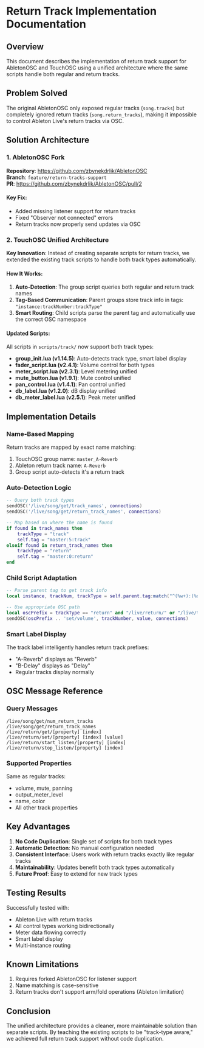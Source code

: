 # Return Track Implementation Documentation

## Overview

This document describes the implementation of return track support for AbletonOSC and TouchOSC using a unified architecture where the same scripts handle both regular and return tracks.

## Problem Solved

The original AbletonOSC only exposed regular tracks (`song.tracks`) but completely ignored return tracks (`song.return_tracks`), making it impossible to control Ableton Live's return tracks via OSC.

## Solution Architecture

### 1. AbletonOSC Fork

**Repository**: https://github.com/zbynekdrlik/AbletonOSC  
**Branch**: `feature/return-tracks-support`  
**PR**: https://github.com/zbynekdrlik/AbletonOSC/pull/2

#### Key Fix:
- Added missing listener support for return tracks
- Fixed "Observer not connected" errors
- Return tracks now properly send updates via OSC

### 2. TouchOSC Unified Architecture

**Key Innovation**: Instead of creating separate scripts for return tracks, we extended the existing track scripts to handle both track types automatically.

#### How It Works:

1. **Auto-Detection**: The group script queries both regular and return track names
2. **Tag-Based Communication**: Parent groups store track info in tags: `"instance:trackNumber:trackType"`
3. **Smart Routing**: Child scripts parse the parent tag and automatically use the correct OSC namespace

#### Updated Scripts:

All scripts in `scripts/track/` now support both track types:
- **group_init.lua (v1.14.5)**: Auto-detects track type, smart label display
- **fader_script.lua (v2.4.1)**: Volume control for both types
- **meter_script.lua (v2.3.1)**: Level metering unified
- **mute_button.lua (v1.9.1)**: Mute control unified
- **pan_control.lua (v1.4.1)**: Pan control unified
- **db_label.lua (v1.2.0)**: dB display unified
- **db_meter_label.lua (v2.5.1)**: Peak meter unified

## Implementation Details

### Name-Based Mapping

Return tracks are mapped by exact name matching:
1. TouchOSC group name: `master_A-Reverb`
2. Ableton return track name: `A-Reverb`
3. Group script auto-detects it's a return track

### Auto-Detection Logic

```lua
-- Query both track types
sendOSC('/live/song/get/track_names', connections)
sendOSC('/live/song/get/return_track_names', connections)

-- Map based on where the name is found
if found in track_names then
    trackType = "track"
    self.tag = "master:5:track"
elseif found in return_track_names then
    trackType = "return"
    self.tag = "master:0:return"
end
```

### Child Script Adaptation

```lua
-- Parse parent tag to get track info
local instance, trackNum, trackType = self.parent.tag:match("^(%w+):(%d+):(%w+)$")

-- Use appropriate OSC path
local oscPrefix = trackType == "return" and "/live/return/" or "/live/track/"
sendOSC(oscPrefix .. 'set/volume', trackNumber, value, connections)
```

### Smart Label Display

The track label intelligently handles return track prefixes:
- "A-Reverb" displays as "Reverb"
- "B-Delay" displays as "Delay"  
- Regular tracks display normally

## OSC Message Reference

### Query Messages

```
/live/song/get/num_return_tracks
/live/song/get/return_track_names
/live/return/get/[property] [index]
/live/return/set/[property] [index] [value]
/live/return/start_listen/[property] [index]
/live/return/stop_listen/[property] [index]
```

### Supported Properties

Same as regular tracks:
- volume, mute, panning
- output_meter_level
- name, color
- All other track properties

## Key Advantages

1. **No Code Duplication**: Single set of scripts for both track types
2. **Automatic Detection**: No manual configuration needed
3. **Consistent Interface**: Users work with return tracks exactly like regular tracks
4. **Maintainability**: Updates benefit both track types automatically
5. **Future Proof**: Easy to extend for new track types

## Testing Results

Successfully tested with:
- Ableton Live with return tracks
- All control types working bidirectionally
- Meter data flowing correctly
- Smart label display
- Multi-instance routing

## Known Limitations

1. Requires forked AbletonOSC for listener support
2. Name matching is case-sensitive
3. Return tracks don't support arm/fold operations (Ableton limitation)

## Conclusion

The unified architecture provides a cleaner, more maintainable solution than separate scripts. By teaching the existing scripts to be "track-type aware," we achieved full return track support without code duplication.